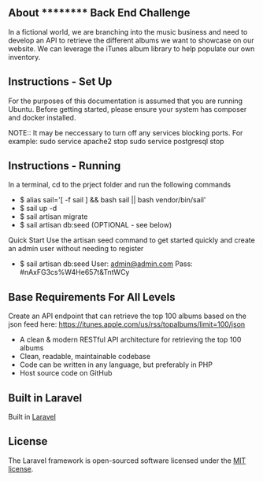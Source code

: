 ## About ******** Back End Challenge

In a fictional world, we are branching into the music business and need to develop an API to
retrieve the different albums we want to showcase on our website. We can leverage the iTunes
album library to help populate our own inventory.

## Instructions - Set Up
For the purposes of this documentation is assumed that you are running Ubuntu. Before getting 
started, please ensure your system has composer and docker installed.

NOTE:: It may be neccessary to turn off any services blocking ports.
For example:
sudo service apache2 stop
sudo service postgresql stop

## Instructions - Running

In a terminal, cd to the prject folder and run the following commands

*  $ alias sail='[ -f sail ] && bash sail || bash vendor/bin/sail'
*  $ sail up -d
*  $ sail artisan migrate
*  $ sail  artisan db:seed (OPTIONAL - see below)

Quick Start
Use the artisan seed command to get started quickly and create an admin user without needing to register
*  $ sail artisan db:seed
User: admin@admin.com
Pass: #nAxFG3cs%W4He657t&TntWCy

## Base Requirements For All Levels

Create an API endpoint that can retrieve the top 100 albums based on the json feed here:
https://itunes.apple.com/us/rss/topalbums/limit=100/json

*  A clean & modern RESTful API architecture for retrieving the top 100 albums
*  Clean, readable, maintainable codebase
*  Code can be written in any language, but preferably in PHP
*  Host source code on GitHub

## Built in Laravel

Built in [Laravel](https://laravel.com/)

## License

The Laravel framework is open-sourced software licensed under the [MIT license](https://opensource.org/licenses/MIT).